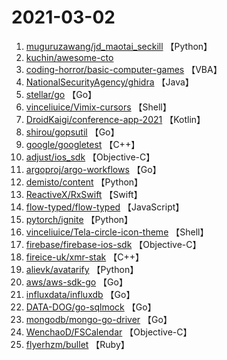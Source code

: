 # 2021-03-02

1. [muguruzawang/jd_maotai_seckill](https://github.com/muguruzawang/jd_maotai_seckill) 【Python】
2. [kuchin/awesome-cto](https://github.com/kuchin/awesome-cto) 
3. [coding-horror/basic-computer-games](https://github.com/coding-horror/basic-computer-games) 【VBA】
4. [NationalSecurityAgency/ghidra](https://github.com/NationalSecurityAgency/ghidra) 【Java】
5. [stellar/go](https://github.com/stellar/go) 【Go】
6. [vinceliuice/Vimix-cursors](https://github.com/vinceliuice/Vimix-cursors) 【Shell】
7. [DroidKaigi/conference-app-2021](https://github.com/DroidKaigi/conference-app-2021) 【Kotlin】
8. [shirou/gopsutil](https://github.com/shirou/gopsutil) 【Go】
9. [google/googletest](https://github.com/google/googletest) 【C++】
10. [adjust/ios_sdk](https://github.com/adjust/ios_sdk) 【Objective-C】
11. [argoproj/argo-workflows](https://github.com/argoproj/argo-workflows) 【Go】
12. [demisto/content](https://github.com/demisto/content) 【Python】
13. [ReactiveX/RxSwift](https://github.com/ReactiveX/RxSwift) 【Swift】
14. [flow-typed/flow-typed](https://github.com/flow-typed/flow-typed) 【JavaScript】
15. [pytorch/ignite](https://github.com/pytorch/ignite) 【Python】
16. [vinceliuice/Tela-circle-icon-theme](https://github.com/vinceliuice/Tela-circle-icon-theme) 【Shell】
17. [firebase/firebase-ios-sdk](https://github.com/firebase/firebase-ios-sdk) 【Objective-C】
18. [fireice-uk/xmr-stak](https://github.com/fireice-uk/xmr-stak) 【C++】
19. [alievk/avatarify](https://github.com/alievk/avatarify) 【Python】
20. [aws/aws-sdk-go](https://github.com/aws/aws-sdk-go) 【Go】
21. [influxdata/influxdb](https://github.com/influxdata/influxdb) 【Go】
22. [DATA-DOG/go-sqlmock](https://github.com/DATA-DOG/go-sqlmock) 【Go】
23. [mongodb/mongo-go-driver](https://github.com/mongodb/mongo-go-driver) 【Go】
24. [WenchaoD/FSCalendar](https://github.com/WenchaoD/FSCalendar) 【Objective-C】
25. [flyerhzm/bullet](https://github.com/flyerhzm/bullet) 【Ruby】
